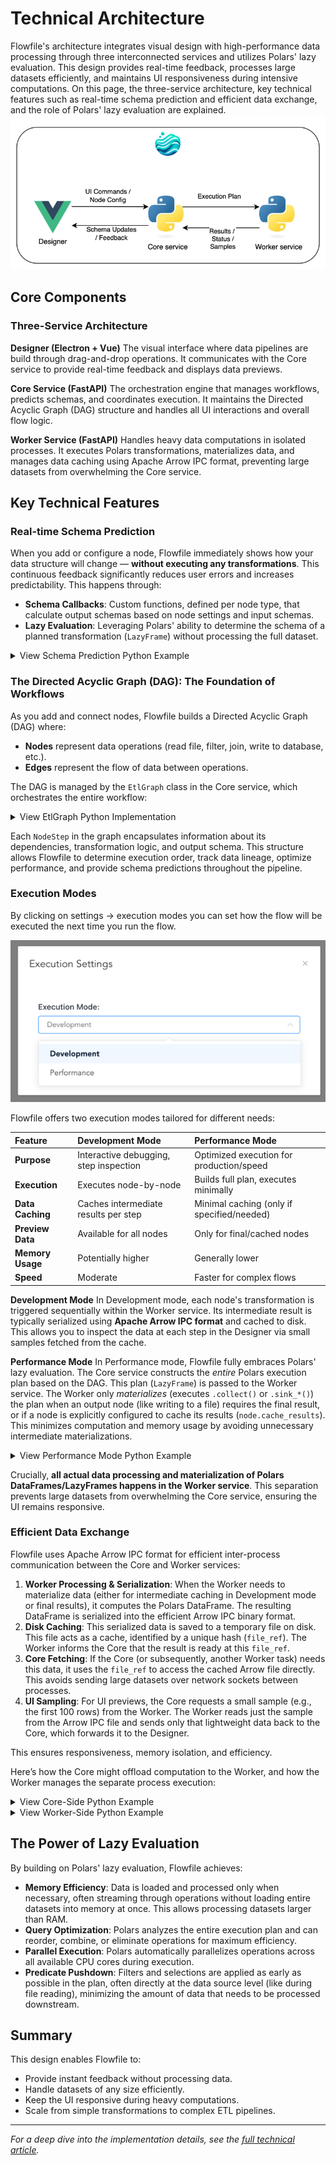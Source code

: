 # Technical Architecture

Flowfile's architecture integrates visual design with high-performance data processing through three interconnected services and utilizes Polars' lazy evaluation. This design provides real-time feedback, processes large datasets efficiently, and maintains UI responsiveness during intensive computations. On this page, the three-service architecture, key technical features such as real-time schema prediction and efficient data exchange, and the role of Polars' lazy evaluation are explained.
![Flowfile Architecture](../assets/images/architecture/flowfile_architecture.png)

## Core Components

### Three-Service Architecture

**Designer (Electron + Vue)** The visual interface where data pipelines are build through drag-and-drop operations. It communicates with the Core service to provide real-time feedback and displays data previews.

**Core Service (FastAPI)** The orchestration engine that manages workflows, predicts schemas, and coordinates execution. It maintains the Directed Acyclic Graph (DAG) structure and handles all UI interactions and overall flow logic.

**Worker Service (FastAPI)** Handles heavy data computations in isolated processes. It executes Polars transformations, materializes data, and manages data caching using Apache Arrow IPC format, preventing large datasets from overwhelming the Core service.

## Key Technical Features

### Real-time Schema Prediction

When you add or configure a node, Flowfile immediately shows how your data structure will change — **without executing any transformations**. This continuous feedback significantly reduces user errors and increases predictability. This happens through:

-   **Schema Callbacks**: Custom functions, defined per node type, that calculate output schemas based on node settings and input schemas.
-   **Lazy Evaluation**: Leveraging Polars' ability to determine the schema of a planned transformation (`LazyFrame`) without processing the full dataset.

<details markdown="1">
<summary>View Schema Prediction Python Example</summary>

```python
# Example: Schema prediction for a Group By operation
def schema_callback():
    output_columns = [(c.old_name, c.new_name, c.output_type) for c in group_by_settings.groupby_input.agg_cols]
    depends_on = node.node_inputs.main_inputs[0]
    input_schema_dict: Dict[str, str] = {s.name: s.data_type for s in depends_on.schema}
    output_schema = []
    for old_name, new_name, data_type in output_columns:
        data_type = input_schema_dict[old_name] if data_type is None else data_type
        output_schema.append(FlowfileColumn.from_input(data_type=data_type, column_name=new_name))
    return output_schema
```

</details>

### The Directed Acyclic Graph (DAG): The Foundation of Workflows

As you add and connect nodes, Flowfile builds a Directed Acyclic Graph (DAG) where:

* **Nodes** represent data operations (read file, filter, join, write to database, etc.).
* **Edges** represent the flow of data between operations.

The DAG is managed by the `EtlGraph` class in the Core service, which orchestrates the entire workflow:

<details markdown="1">
<summary>View EtlGraph Python Implementation</summary>

```python
class EtlGraph:
    """
    Manages the ETL workflow as a DAG. Stores nodes, dependencies,
    and settings, and handles the execution order.
    """
    uuid: str
    _node_db: Dict[Union[str, int], NodeStep]  # Internal storage for all node steps
    _flow_starts: List[NodeStep]               # Nodes that initiate data flow (e.g., readers)
    _node_ids: List[Union[str, int]]           # Tracking node identifiers
    flow_settings: schemas.FlowSettings        # Global configuration for the flow

    def add_node_step(self, node_id: Union[int, str], function: Callable,
                      node_type: str, **kwargs) -> None:
        """Adds a new processing node (NodeStep) to the graph."""
        node_step = NodeStep(node_id=node_id, function=function, node_type=node_type, **kwargs)
        self._node_db[node_id] = node_step
        # Additional logic to manage dependencies and flow starts...

    def run_graph(self) -> RunInformation:
        """Executes the entire flow in the correct topological order."""
        execution_order = self.topological_sort() # Determine correct sequence
        run_info = RunInformation()
        for node in execution_order:
            # Execute node based on mode (Development/Performance)
            node_results = node.execute_node() # Simplified representation
            run_info.add_result(node.node_id, node_results)
        return run_info

    def topological_sort(self) -> List[NodeStep]:
        """Determines the correct order to execute nodes based on dependencies."""
        # Standard DAG topological sort algorithm...
        pass
```
</details>

Each `NodeStep` in the graph encapsulates information about its dependencies, transformation logic, and output schema. This structure allows Flowfile to determine execution order, track data lineage, optimize performance, and provide schema predictions throughout the pipeline.

### Execution Modes

By clicking on settings &rarr; execution modes you can set how the flow will be executed the next time you run the flow.

![execution settings](../assets/images/guides/technical_architecture/execution_settings.png)

Flowfile offers two execution modes tailored for different needs:

| Feature           | Development Mode                     | Performance Mode                                 |
| :---------------- | :----------------------------------- | :----------------------------------------------- |
| **Purpose** | Interactive debugging, step inspection | Optimized execution for production/speed         |
| **Execution** | Executes node-by-node                | Builds full plan, executes minimally             |
| **Data Caching** | Caches intermediate results per step | Minimal caching (only if specified/needed)       |
| **Preview Data** | Available for all nodes              | Only for final/cached nodes                      |
| **Memory Usage** | Potentially higher                   | Generally lower                                  |
| **Speed** | Moderate                             | Faster for complex flows                         |

**Development Mode**
In Development mode, each node's transformation is triggered sequentially within the Worker service. Its intermediate result is typically serialized using **Apache Arrow IPC format** and cached to disk. This allows you to inspect the data at each step in the Designer via small samples fetched from the cache.

**Performance Mode**
In Performance mode, Flowfile fully embraces Polars' lazy evaluation. The Core service constructs the *entire* Polars execution plan based on the DAG. This plan (`LazyFrame`) is passed to the Worker service. The Worker only *materializes* (executes `.collect()` or `.sink_*()`) the plan when an output node (like writing to a file) requires the final result, or if a node is explicitly configured to cache its results (`node.cache_results`). This minimizes computation and memory usage by avoiding unnecessary intermediate materializations.

<details markdown="1">
<summary>View Performance Mode Python Example</summary>

```python
# Execution logic in Performance Mode (simplified)
def execute_performance_mode(self, node: NodeStep, is_output_node: bool):
    """Handles execution in performance mode, leveraging lazy evaluation."""
    if is_output_node or node.cache_results:
        # If result is needed (output or caching), trigger execution in Worker
        external_df_fetcher = ExternalDfFetcher(
            lf=node.get_resulting_data().data_frame, # Pass the LazyFrame plan
            file_ref=node.hash, # Unique reference for caching
            wait_on_completion=False # Usually async
        )
        # Worker executes .collect() or .sink_*() and caches if needed
        result = external_df_fetcher.get_result() # May return LazyFrame or trigger compute
        return result # Or potentially just confirmation if sinking
    else:
        # If not output/cached, just pass the LazyFrame plan along
        # No computation happens here for intermediate nodes
        return node.get_resulting_data().data_frame
```

</details>

Crucially, **all actual data processing and materialization of Polars DataFrames/LazyFrames happens in the Worker service**. This separation prevents large datasets from overwhelming the Core service, ensuring the UI remains responsive.

### Efficient Data Exchange

Flowfile uses Apache Arrow IPC format for efficient inter-process communication between the Core and Worker services:

1.  **Worker Processing & Serialization**: When the Worker needs to materialize data (either for intermediate caching in Development mode or final results), it computes the Polars DataFrame. The resulting DataFrame is serialized into the efficient Arrow IPC binary format.
2.  **Disk Caching**: This serialized data is saved to a temporary file on disk. This file acts as a cache, identified by a unique hash (`file_ref`). The Worker informs the Core that the result is ready at this `file_ref`.
3.  **Core Fetching**: If the Core (or subsequently, another Worker task) needs this data, it uses the `file_ref` to access the cached Arrow file directly. This avoids sending large datasets over network sockets between processes.
4.  **UI Sampling**: For UI previews, the Core requests a small sample (e.g., the first 100 rows) from the Worker. The Worker reads just the sample from the Arrow IPC file and sends only that lightweight data back to the Core, which forwards it to the Designer.

This ensures responsiveness, memory isolation, and efficiency.

Here’s how the Core might offload computation to the Worker, and how the Worker manages the separate process execution:

<details markdown="1">
<summary>View Core-Side Python Example</summary>

```python
# Core side - Initiating remote execution in the Worker (simplified)
def execute_remote(self, performance_mode: bool = False) -> None:
    """Offloads the execution of a node's LazyFrame to the Worker service."""
    # Create a fetcher instance to manage communication with the Worker
    external_df_fetcher = ExternalDfFetcher(
        lf=self.get_resulting_data().data_frame, # The Polars LazyFrame plan
        file_ref=self.hash,                      # Unique identifier for the result/cache
        wait_on_completion=False,                # Operate asynchronously
    )

    # Store the fetcher to potentially retrieve results later
    self._fetch_cached_df = external_df_fetcher

    # Request the Worker to start processing (this returns quickly)
    # The actual computation happens asynchronously in the Worker
    external_df_fetcher.start_processing_in_worker() # Hypothetical method name

    # For UI updates, request a sample separately
    self.store_example_data_generator(external_df_fetcher) # Fetches sample async
```
</details>

<details markdown="1">
<summary>View Worker-Side Python Example</summary>

```python
# Worker side - Managing computation in a separate process (simplified)
def start_process(
    polars_serializable_object: bytes, # Serialized LazyFrame plan
    task_id: str,
    file_ref: str, # Path for cached output (Arrow IPC file)
    # ... other args like operation type
) -> None:
    """Launches a separate OS process to handle the heavy computation."""
    # Use multiprocessing context for safety
    mp_context = multiprocessing.get_context('spawn') # or 'fork' depending on OS/needs

    # Shared memory/queue for progress tracking and results/errors
    progress = mp_context.Value('i', 0) # Shared integer for progress %
    error_message = mp_context.Array('c', 1024) # Shared buffer for error messages
    queue = mp_context.Queue(maxsize=1) # For potentially passing back results (or file ref)

    # Define the target function and arguments for the new process
    process = mp_context.Process(
        target=process_task, # The function that runs Polars .collect()/.sink()
        kwargs={
            'polars_serializable_object': polars_serializable_object,
            'progress': progress,
            'error_message': error_message,
            'queue': queue,
            'file_path': file_ref, # Where to save the Arrow IPC output
            # ... other necessary kwargs
        }
    )
    process.start() # Launch the independent process

    # Monitor the task (e.g., update status in a database, check progress)
    handle_task(task_id, process, progress, error_message, queue)
```
</details>

## The Power of Lazy Evaluation

By building on Polars' lazy evaluation, Flowfile achieves:

-   **Memory Efficiency**: Data is loaded and processed only when necessary, often streaming through operations without loading entire datasets into memory at once. This allows processing datasets larger than RAM.
-   **Query Optimization**: Polars analyzes the entire execution plan and can reorder, combine, or eliminate operations for maximum efficiency.
-   **Parallel Execution**: Polars automatically parallelizes operations across all available CPU cores during execution.
-   **Predicate Pushdown**: Filters and selections are applied as early as possible in the plan, often directly at the data source level (like during file reading), minimizing the amount of data that needs to be processed downstream.

## Summary

This design enables Flowfile to:
-   Provide instant feedback without processing data.
-   Handle datasets of any size efficiently.
-   Keep the UI responsive during heavy computations.
-   Scale from simple transformations to complex ETL pipelines.

---

*For a deep dive into the implementation details, see the [full technical article](https://dev.to/edwardvaneechoud/building-flowfile-architecting-a-visual-etl-tool-with-polars-576c).*